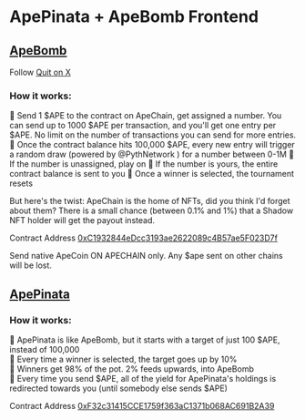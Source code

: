 # ApePinata + ApeBomb Frontend

## [ApeBomb](https://x.com/0xQuit/status/1887201352553726111)  

Follow [Quit on X](https://x.com/0xQuit/)

### How it works:

🔷 Send 1 $APE to the contract on ApeChain, get assigned a number. You can send up to 1000 $APE per transaction, and you'll get one entry per $APE. No limit on the number of transactions you can send for more entries.
🔷 Once the contract balance hits 100,000 $APE, every new entry will trigger a random draw (powered by 
@PythNetwork
) for a number between 0-1M
🔷 If the number is unassigned, play on
🔷 If the number is yours, the entire contract balance is sent to you
🔷 Once a winner is selected, the tournament resets

But here's the twist:
ApeChain is the home of NFTs, did you think I'd forget about them? There is a small chance (between 0.1% and 1%) that a Shadow NFT holder will get the payout instead.

Contract Address [0xC1932844eDcc3193ae2622089c4B57ae5F023D7f](https://apescan.io/address/0xC1932844eDcc3193ae2622089c4B57ae5F023D7f)

Send native ApeCoin ON APECHAIN only. Any $ape sent on other chains will be lost.

## [ApePinata](https://x.com/0xQuit/status/1891242962538905932)

### How it works:

🔷 ApePinata is like ApeBomb, but it starts with a target of just 100 $APE, instead of 100,000  
🔷 Every time a winner is selected, the target goes up by 10%   
🔷 Winners get 98% of the pot. 2% feeds upwards, into ApeBomb  
🔷 Every time you send $APE, all of the yield for ApePinata's holdings is redirected towards you (until somebody else sends $APE)  

Contract Address [0xF32c31415CCE1759f363aC1371b068AC691B2A39](https://apescan.io/address/0xF32c31415CCE1759f363aC1371b068AC691B2A39)

